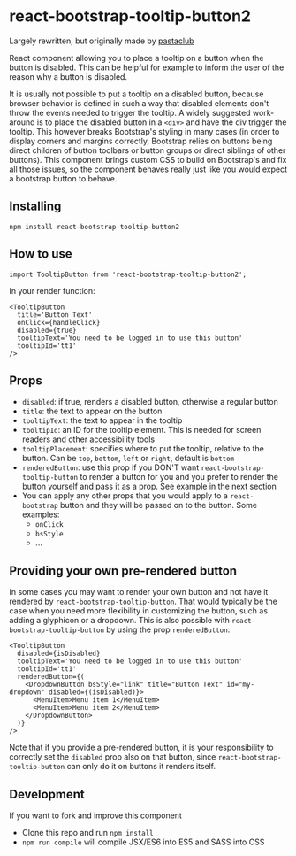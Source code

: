 react-bootstrap-tooltip-button2
==============================

Largely rewritten, but originally made by [pastaclub](https://github.com/pastaclub/react-bootstrap-tooltip-button)

React component allowing you to place a tooltip on a button when the button is disabled. This can be helpful for example to inform the user of the reason why a button is disabled.

It is usually not possible to put a tooltip on a disabled button, because browser behavior is defined in such a way that disabled elements don't throw the events needed to trigger the tooltip. A widely suggested work-around is to place the disabled button in a `<div>` and have the div trigger the tooltip. This however breaks Bootstrap's styling in many cases (in order to display corners and margins correctly, Bootstrap relies on buttons being direct children of button toolbars or button groups or direct siblings of other buttons). This component brings custom CSS to build on Bootstrap's and fix all those issues, so the component behaves really just like you would expect a bootstrap button to behave.

Installing
----------

    npm install react-bootstrap-tooltip-button2

How to use
----------

    import TooltipButton from 'react-bootstrap-tooltip-button2';

In your render function:

    <TooltipButton
      title='Button Text'
      onClick={handleClick}
      disabled={true}
      tooltipText='You need to be logged in to use this button'
      tooltipId='tt1'
    />

Props
-----

- `disabled`: if true, renders a disabled button, otherwise a regular button
- `title`: the text to appear on the button
- `tooltipText`: the text to appear in the tooltip
- `tooltipId`: an ID for the tooltip element. This is needed for screen readers and other accessibility tools
- `tooltipPlacement`: specifies where to put the tooltip, relative to the button. Can be `top`, `bottom`, `left` or `right`, default is `bottom`
- `renderedButton`: use this prop if you DON'T want `react-bootstrap-tooltip-button` to render a button for you and you prefer to render the button yourself and pass it as a prop. See example in the next section
- You can apply any other props that you would apply to a `react-bootstrap` button and they will be passed on to the button. Some examples:
  - `onClick`
  - `bsStyle`
  - ...

Providing your own pre-rendered button
--------------------------------------

In some cases you may want to render your own button and not have it rendered by `react-bootstrap-tooltip-button`. That would typically be the case when you need more flexibility in customizing the button, such as adding a glyphicon or a dropdown. This is also possible with `react-bootstrap-tooltip-button` by using the prop `renderedButton`:

    <TooltipButton
      disabled={isDisabled}
      tooltipText='You need to be logged in to use this button'
      tooltipId='tt1'
      renderedButton={(
        <DropdownButton bsStyle="link" title="Button Text" id="my-dropdown" disabled={(isDisabled)}>
          <MenuItem>Menu item 1</MenuItem>
          <MenuItem>Menu item 2</MenuItem>
        </DropdownButton>
      )}
    />

Note that if you provide a pre-rendered button, it is your responsibility to correctly set the `disabled` prop also on that button, since `react-bootstrap-tooltip-button` can only do it on buttons it renders itself.

Development
-----------

If you want to fork and improve this component

- Clone this repo and run `npm install`
- `npm run compile` will compile JSX/ES6 into ES5 and SASS into CSS
